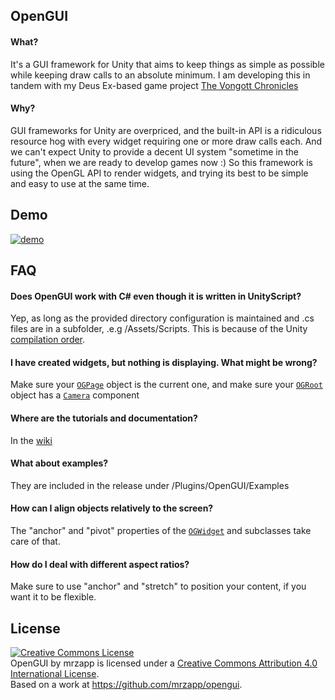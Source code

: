 ## OpenGUI
#### What?
It's a GUI framework for Unity that aims to keep things as simple as possible while keeping draw calls to an absolute minimum. I am developing this in tandem with my Deus Ex-based game project [The Vongott Chronicles](http://jeppezapp.com/vongott/)

#### Why?
GUI frameworks for Unity are overpriced, and the built-in API is a ridiculous resource hog with every widget requiring one or more draw calls each. And we can't expect Unity to provide a decent UI system "sometime in the future", when we are ready to develop games now :) So this framework is using the OpenGL API to render widgets, and trying its best to be simple and easy to use at the same time.

## Demo
[![demo](https://raw.githubusercontent.com/mrzapp/opengui/master/Screenshots/webdemo.jpg)](http://htmlpreview.github.io/?http://github.com/mrzapp/opengui/blob/master/Build/Build.html)

## FAQ
#### Does OpenGUI work with C# even though it is written in UnityScript?
Yep, as long as the provided directory configuration is maintained and .cs files are in a subfolder, .e.g /Assets/Scripts. This is because of the Unity [compilation order](http://docs.unity3d.com/412/Documentation/ScriptReference/index.Script_compilation_28Advanced29.html).

#### I have created widgets, but nothing is displaying. What might be wrong?
Make sure your [`OGPage`](https://github.com/mrzapp/opengui/wiki/OGPage) object is the current one, and make sure your [`OGRoot`](https://github.com/mrzapp/opengui/wiki/OGRoot) object has a [`Camera`](http://docs.unity3d.com/Documentation/ScriptReference/Camera.html) component

#### Where are the tutorials and documentation?
In the [wiki](https://github.com/mrzapp/opengui/wiki)  

#### What about examples?
They are included in the release under /Plugins/OpenGUI/Examples

#### How can I align objects relatively to the screen?
The "anchor" and "pivot" properties of the [`OGWidget`](https://github.com/mrzapp/opengui/wiki/OGWidget) and subclasses take care of that.  

#### How do I deal with different aspect ratios?
Make sure to use "anchor" and "stretch" to position your content, if you want it to be flexible.


## License
<a rel="license" href="http://creativecommons.org/licenses/by/4.0/"><img alt="Creative Commons License" style="border-width:0" src="http://i.creativecommons.org/l/by/4.0/88x31.png" /></a><br /><span xmlns:dct="http://purl.org/dc/terms/" property="dct:title">OpenGUI</span> by <span xmlns:cc="http://creativecommons.org/ns#" property="cc:attributionName">mrzapp</span> is licensed under a <a rel="license" href="http://creativecommons.org/licenses/by/4.0/">Creative Commons Attribution 4.0 International License</a>.<br />Based on a work at <a xmlns:dct="http://purl.org/dc/terms/" href="https://github.com/mrzapp/opengui" rel="dct:source">https://github.com/mrzapp/opengui</a>.
